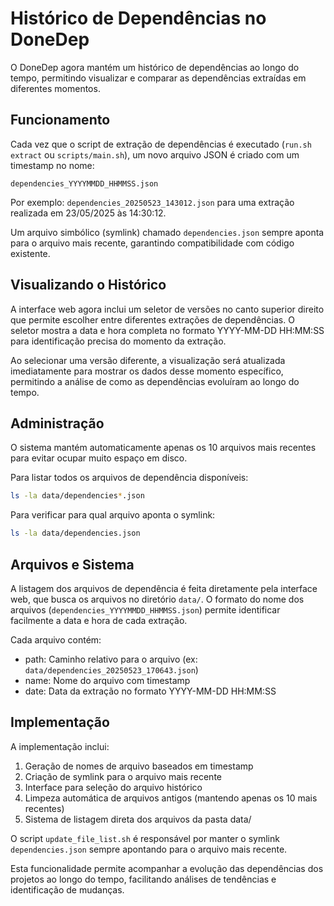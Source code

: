 # Histórico de Dependências no DoneDep

O DoneDep agora mantém um histórico de dependências ao longo do tempo, permitindo visualizar e comparar as dependências extraídas em diferentes momentos.

## Funcionamento

Cada vez que o script de extração de dependências é executado (`run.sh extract` ou `scripts/main.sh`), um novo arquivo JSON é criado com um timestamp no nome:

```
dependencies_YYYYMMDD_HHMMSS.json
```

Por exemplo: `dependencies_20250523_143012.json` para uma extração realizada em 23/05/2025 às 14:30:12.

Um arquivo simbólico (symlink) chamado `dependencies.json` sempre aponta para o arquivo mais recente, garantindo compatibilidade com código existente.

## Visualizando o Histórico

A interface web agora inclui um seletor de versões no canto superior direito que permite escolher entre diferentes extrações de dependências. O seletor mostra a data e hora completa no formato YYYY-MM-DD HH:MM:SS para identificação precisa do momento da extração.

Ao selecionar uma versão diferente, a visualização será atualizada imediatamente para mostrar os dados desse momento específico, permitindo a análise de como as dependências evoluíram ao longo do tempo.

## Administração

O sistema mantém automaticamente apenas os 10 arquivos mais recentes para evitar ocupar muito espaço em disco.

Para listar todos os arquivos de dependência disponíveis:

```bash
ls -la data/dependencies*.json
```

Para verificar para qual arquivo aponta o symlink:

```bash
ls -la data/dependencies.json
```

## Arquivos e Sistema

A listagem dos arquivos de dependência é feita diretamente pela interface web, que busca os arquivos no diretório `data/`. O formato do nome dos arquivos (`dependencies_YYYYMMDD_HHMMSS.json`) permite identificar facilmente a data e hora de cada extração.

Cada arquivo contém:
- path: Caminho relativo para o arquivo (ex: `data/dependencies_20250523_170643.json`)
- name: Nome do arquivo com timestamp
- date: Data da extração no formato YYYY-MM-DD HH:MM:SS

## Implementação

A implementação inclui:
1. Geração de nomes de arquivo baseados em timestamp
2. Criação de symlink para o arquivo mais recente
3. Interface para seleção do arquivo histórico
4. Limpeza automática de arquivos antigos (mantendo apenas os 10 mais recentes)
5. Sistema de listagem direta dos arquivos da pasta data/

O script `update_file_list.sh` é responsável por manter o symlink `dependencies.json` sempre apontando para o arquivo mais recente.

Esta funcionalidade permite acompanhar a evolução das dependências dos projetos ao longo do tempo, facilitando análises de tendências e identificação de mudanças.
